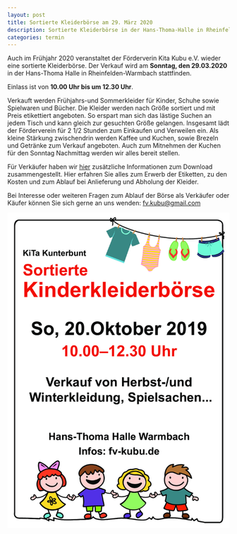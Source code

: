 ```yaml
---
layout: post
title: Sortierte Kleiderbörse am 29. März 2020
description: Sortierte Kleiderbörse in der Hans-Thoma-Halle in Rheinfelden/Warmbach am 29. März 2020.
categories: termin
---
```


Auch im Frühjahr 2020 veranstaltet der Förderverin Kita Kubu e.V. wieder eine sortierte Kleiderbörse.
Der Verkauf wird am **Sonntag, den 29.03.2020** in der Hans-Thoma Halle in Rheinfelden-Warmbach stattfinden.

Einlass ist von **10.00 Uhr bis um 12.30 Uhr**. 

Verkauft werden Frühjahrs-und Sommerkleider für Kinder, Schuhe sowie Spielwaren und Bücher.
Die Kleider werden nach Größe sortiert und mit Preis etikettiert angeboten. So erspart man sich das lästige Suchen an jedem 
Tisch und kann gleich zur gesuchten Größe gelangen. Insgesamt lädt der Förderverein für 2 1/2 Stunden zum Einkaufen und Verweilen ein. Als kleine Stärkung zwischendrin werden Kaffee und Kuchen, sowie Brezeln und Getränke zum Verkauf angeboten. Auch zum Mitnehmen der Kuchen für den Sonntag Nachmittag werden wir alles bereit stellen.

Für Verkäufer haben wir [hier](/docs/Verkaeuferinfo_03-2020.pdf) zusätzliche Informationen zum Download zusammengestellt. 
Hier erfahren Sie alles zum Erwerb der Etiketten, zu den Kosten und zum Ablauf bei Anlieferung und Abholung der Kleider.

Bei Interesse oder weiteren Fragen zum Ablauf der Börse als Verkäufer oder Käufer können Sie sich gerne an uns wenden:
<fv.kubu@gmail.com>

![Sortierte Kleidung](/images/Plakat2019_10.png)
